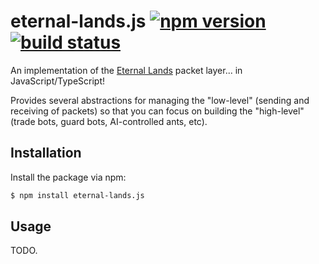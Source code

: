 # eternal-lands.js [![npm version](http://img.shields.io/npm/v/eternal-lands.js.svg?style=flat-square)](https://www.npmjs.org/package/eternal-lands.js) [![build status](https://img.shields.io/github/workflow/status/lukehorvat/eternal-lands.js/Build?style=flat-square)](https://github.com/lukehorvat/eternal-lands.js/actions/workflows/build.yml)

An implementation of the [Eternal Lands](http://www.eternal-lands.com) packet layer... in JavaScript/TypeScript!

Provides several abstractions for managing the "low-level" (sending and receiving of packets) so that you can focus on building the "high-level" (trade bots, guard bots, AI-controlled ants, etc).

## Installation

Install the package via npm:

```sh
$ npm install eternal-lands.js
```

## Usage

TODO.

